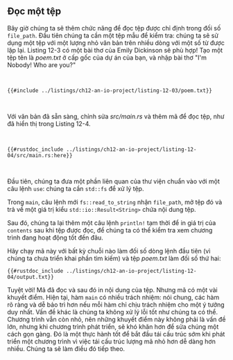 ## Đọc một tệp

Bây giờ chúng ta sẽ thêm chức năng để đọc tệp được chỉ định trong đối số
`file_path`. Đầu tiên chúng ta cần một tệp mẫu để kiểm tra: chúng ta sẽ sử dụng
một tệp với một lượng nhỏ văn bản trên nhiều dòng với một số từ được lặp lại.
Listing 12-3 có một bài thơ của Emily Dickinson sẽ phù hợp! Tạo một tệp tên là
_poem.txt_ ở cấp gốc của dự án của bạn, và nhập bài thơ "I'm Nobody! Who are
you?"

<Listing number="12-3" file-name="poem.txt" caption="Một bài thơ của Emily Dickinson tạo nên một trường hợp kiểm tra tốt.">

```text
{{#include ../listings/ch12-an-io-project/listing-12-03/poem.txt}}
```

</Listing>

Với văn bản đã sẵn sàng, chỉnh sửa _src/main.rs_ và thêm mã để đọc tệp, như đã
hiển thị trong Listing 12-4.

<Listing number="12-4" file-name="src/main.rs" caption="Đọc nội dung của tệp được chỉ định bởi đối số thứ hai">

```rust,should_panic,noplayground
{{#rustdoc_include ../listings/ch12-an-io-project/listing-12-04/src/main.rs:here}}
```

</Listing>

Đầu tiên, chúng ta đưa một phần liên quan của thư viện chuẩn vào với một câu
lệnh `use`: chúng ta cần `std::fs` để xử lý tệp.

Trong `main`, câu lệnh mới `fs::read_to_string` nhận `file_path`, mở tệp đó và
trả về một giá trị kiểu `std::io::Result<String>` chứa nội dung tệp.

Sau đó, chúng ta lại thêm một câu lệnh `println!` tạm thời để in giá trị của
`contents` sau khi tệp được đọc, để chúng ta có thể kiểm tra xem chương trình
đang hoạt động tốt đến đâu.

Hãy chạy mã này với bất kỳ chuỗi nào làm đối số dòng lệnh đầu tiên (vì chúng ta
chưa triển khai phần tìm kiếm) và tệp _poem.txt_ làm đối số thứ hai:

```console
{{#rustdoc_include ../listings/ch12-an-io-project/listing-12-04/output.txt}}
```

Tuyệt vời! Mã đã đọc và sau đó in nội dung của tệp. Nhưng mã có một vài khuyết
điểm. Hiện tại, hàm `main` có nhiều trách nhiệm: nói chung, các hàm rõ ràng và
dễ bảo trì hơn nếu mỗi hàm chỉ chịu trách nhiệm cho một ý tưởng duy nhất. Vấn đề
khác là chúng ta không xử lý lỗi tốt như chúng ta có thể. Chương trình vẫn còn
nhỏ, nên những khuyết điểm này không phải là vấn đề lớn, nhưng khi chương trình
phát triển, sẽ khó khăn hơn để sửa chúng một cách gọn gàng. Đó là một thực hành
tốt để bắt đầu tái cấu trúc sớm khi phát triển một chương trình vì việc tái cấu
trúc lượng mã nhỏ hơn dễ dàng hơn nhiều. Chúng ta sẽ làm điều đó tiếp theo.
